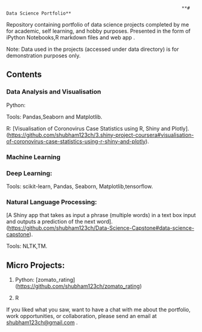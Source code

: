                                                                      
                                                                     **# Data Science Portfolio**

Repository containing portfolio of data science projects completed by me for academic, self learning, and hobby purposes. Presented in the form of iPython Notebooks,R markdown files and web app .

Note: Data used in the projects (accessed under data directory) is for demonstration purposes only.

##  Contents
###  Data Analysis and Visualisation

Python:


Tools: Pandas,Seaborn and Matplotlib.

R:
[Visualisation of Coronovirus Case Statistics using R, Shiny and Plotly].
(https://github.com/shubham123ch/3.shiny-project-coursera#visualisation-of-coronovirus-case-statistics-using-r-shiny-and-plotly).

###   Machine Learning



###  Deep Learning: 


Tools: scikit-learn, Pandas, Seaborn, Matplotlib,tensorflow.

### Natural Language Processing:

[A Shiny app that takes as input a phrase (multiple words) in a text box input and outputs a prediction of the next word].
(https://github.com/shubham123ch/Data-Science-Capstone#data-science-capstone).

Tools: NLTK,TM.

##  Micro Projects:
1. Python:
[zomato_rating]
(https://github.com/shubham123ch/zomato_rating)



2. R



If you liked what you saw, want to have a chat with me about the portfolio, work opportunities, or collaboration, please send an email at shubham123ch@gmail.com .


